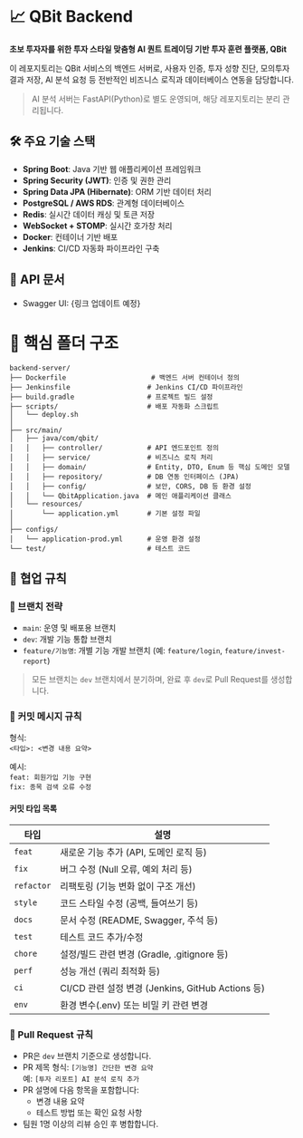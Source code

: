 # 📈 QBit Backend

**초보 투자자를 위한 투자 스타일 맞춤형 AI 퀀트 트레이딩 기반 투자 훈련 플랫폼, QBit**

이 레포지토리는 QBit 서비스의 백엔드 서버로, 사용자 인증, 투자 성향 진단, 모의투자 결과 저장, AI 분석 요청 등 전반적인 비즈니스 로직과 데이터베이스 연동을 담당합니다.

> AI 분석 서버는 FastAPI(Python)로 별도 운영되며, 해당 레포지토리는 분리 관리됩니다.


## 🛠 주요 기술 스택

- **Spring Boot**: Java 기반 웹 애플리케이션 프레임워크  
- **Spring Security (JWT)**: 인증 및 권한 관리  
- **Spring Data JPA (Hibernate)**: ORM 기반 데이터 처리  
- **PostgreSQL / AWS RDS**: 관계형 데이터베이스  
- **Redis**: 실시간 데이터 캐싱 및 토큰 저장  
- **WebSocket + STOMP**: 실시간 호가창 처리  
- **Docker**: 컨테이너 기반 배포  
- **Jenkins**: CI/CD 자동화 파이프라인 구축

## 📑 API 문서

- Swagger UI: {링크 업데이트 예정}

# 📂 핵심 폴더 구조

```text
backend-server/
├── Dockerfile                     # 백엔드 서버 컨테이너 정의
├── Jenkinsfile                   # Jenkins CI/CD 파이프라인
├── build.gradle                  # 프로젝트 빌드 설정
├── scripts/                      # 배포 자동화 스크립트
│   └── deploy.sh
│
├── src/main/
│   ├── java/com/qbit/
│   │   ├── controller/           # API 엔드포인트 정의
│   │   ├── service/              # 비즈니스 로직 처리
│   │   ├── domain/               # Entity, DTO, Enum 등 핵심 도메인 모델
│   │   ├── repository/           # DB 연동 인터페이스 (JPA)
│   │   ├── config/               # 보안, CORS, DB 등 환경 설정
│   │   └── QbitApplication.java  # 메인 애플리케이션 클래스
│   └── resources/
│       └── application.yml       # 기본 설정 파일
│
├── configs/
│   └── application-prod.yml      # 운영 환경 설정
└── test/                         # 테스트 코드
```

## 🤝 협업 규칙

### 🔀 브랜치 전략

- `main`: 운영 및 배포용 브랜치
- `dev`: 개발 기능 통합 브랜치
- `feature/기능명`: 개별 기능 개발 브랜치 (예: `feature/login`, `feature/invest-report`)

> 모든 브랜치는 `dev` 브랜치에서 분기하며, 완료 후 `dev`로 Pull Request를 생성합니다.

### 📝 커밋 메시지 규칙

형식:  
`<타입>: <변경 내용 요약>`

예시:  
`feat: 회원가입 기능 구현`  
`fix: 종목 검색 오류 수정`

#### 커밋 타입 목록

| 타입       | 설명 |
|------------|------|
| `feat`     | 새로운 기능 추가 (API, 도메인 로직 등) |
| `fix`      | 버그 수정 (Null 오류, 예외 처리 등) |
| `refactor` | 리팩토링 (기능 변화 없이 구조 개선) |
| `style`    | 코드 스타일 수정 (공백, 들여쓰기 등) |
| `docs`     | 문서 수정 (README, Swagger, 주석 등) |
| `test`     | 테스트 코드 추가/수정 |
| `chore`    | 설정/빌드 관련 변경 (Gradle, .gitignore 등) |
| `perf`     | 성능 개선 (쿼리 최적화 등) |
| `ci`       | CI/CD 관련 설정 변경 (Jenkins, GitHub Actions 등) |
| `env`      | 환경 변수(.env) 또는 비밀 키 관련 변경 |

### 🔁 Pull Request 규칙

- PR은 `dev` 브랜치 기준으로 생성합니다.
- PR 제목 형식: `[기능명] 간단한 변경 요약`  
  예: `[투자 리포트] AI 분석 로직 추가`
- PR 설명에 다음 항목을 포함합니다:
  - 변경 내용 요약
  - 테스트 방법 또는 확인 요청 사항
- 팀원 1명 이상의 리뷰 승인 후 병합합니다.
